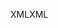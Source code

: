 <span data-ttu-id="90a5d-101">XML</span><span class="sxs-lookup"><span data-stu-id="90a5d-101">XML</span></span>